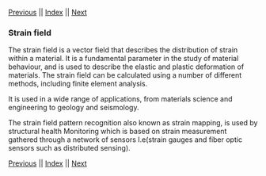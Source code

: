 [Previous](Strain.md) || [Index](../../index.md) || [Next](Stress.md)

### Strain field

The strain field is a vector field that 
describes the distribution of strain within a 
material. It is a fundamental parameter in 
the study of material behaviour, and is used 
to describe the elastic and plastic 
deformation of materials. The strain field 
can be calculated using a number of different 
methods, including finite element analysis.

It is used in a wide range of applications, 
from materials science and engineering to 
geology and seismology.

The strain field pattern recognition also known 
as strain mapping, is used by structural health 
Monitoring which is based on strain measurement 
gathered through a network of sensors I.e(strain 
gauges and fiber optic sensors such as distributed
sensing).

[Previous](Strain.md) || [Index](../../index.md) || [Next](Stress.md)
